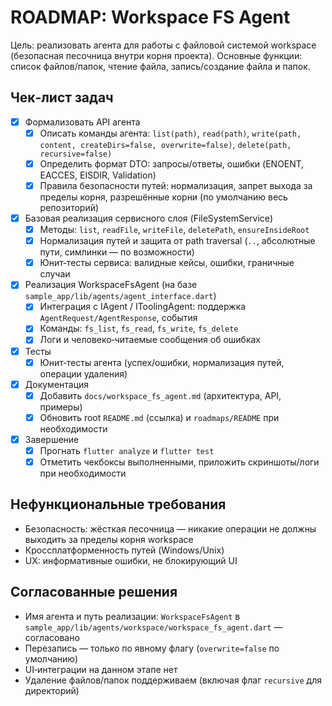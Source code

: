 # ROADMAP: Workspace FS Agent

Цель: реализовать агента для работы с файловой системой workspace (безопасная песочница внутри корня проекта). Основные функции: список файлов/папок, чтение файла, запись/создание файла и папок.

## Чек‑лист задач

- [x] Формализовать API агента
  - [x] Описать команды агента: `list(path)`, `read(path)`, `write(path, content, createDirs=false, overwrite=false)`, `delete(path, recursive=false)`
  - [x] Определить формат DTO: запросы/ответы, ошибки (ENOENT, EACCES, EISDIR, Validation)
  - [x] Правила безопасности путей: нормализация, запрет выхода за пределы корня, разрешённые корни (по умолчанию весь репозиторий)

- [x] Базовая реализация сервисного слоя (FileSystemService)
  - [x] Методы: `list`, `readFile`, `writeFile`, `deletePath`, `ensureInsideRoot`
  - [x] Нормализация путей и защита от path traversal (`..`, абсолютные пути, симлинки — по возможности)
  - [x] Юнит‑тесты сервиса: валидные кейсы, ошибки, граничные случаи

- [x] Реализация WorkspaceFsAgent (на базе `sample_app/lib/agents/agent_interface.dart`)
  - [x] Интеграция с IAgent / IToolingAgent: поддержка `AgentRequest/AgentResponse`, события
  - [x] Команды: `fs_list`, `fs_read`, `fs_write`, `fs_delete`
  - [x] Логи и человеко‑читаемые сообщения об ошибках

- [x] Тесты
  - [x] Юнит‑тесты агента (успех/ошибки, нормализация путей, операции удаления)

- [x] Документация
  - [x] Добавить `docs/workspace_fs_agent.md` (архитектура, API, примеры)
  - [x] Обновить root `README.md` (ссылка) и `roadmaps/README` при необходимости

- [x] Завершение
  - [x] Прогнать `flutter analyze` и `flutter test`
  - [x] Отметить чекбоксы выполненными, приложить скриншоты/логи при необходимости

## Нефункциональные требования

- Безопасность: жёсткая песочница — никакие операции не должны выходить за пределы корня workspace
- Кроссплатформенность путей (Windows/Unix)
- UX: информативные ошибки, не блокирующий UI

## Согласованные решения

- Имя агента и путь реализации: `WorkspaceFsAgent` в `sample_app/lib/agents/workspace/workspace_fs_agent.dart` — согласовано
- Перезапись — только по явному флагу (`overwrite=false` по умолчанию)
- UI‑интеграции на данном этапе нет
- Удаление файлов/папок поддерживаем (включая флаг `recursive` для директорий)
